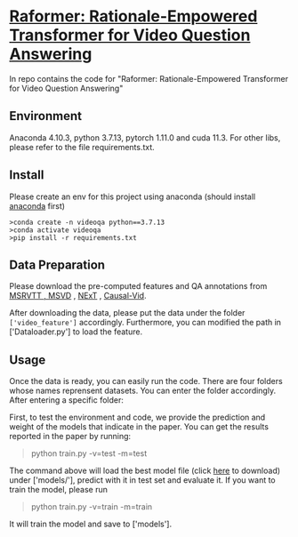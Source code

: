 # [Raformer: Rationale-Empowered Transformer for Video Question Answering]()

In repo contains the code for "Raformer: Rationale-Empowered Transformer for Video Question Answering"


## Environment

Anaconda 4.10.3, python 3.7.13, pytorch 1.11.0 and cuda 11.3. For other libs, please refer to the file requirements.txt.

## Install
Please create an env for this project using anaconda (should install [anaconda](https://docs.anaconda.com/anaconda/install/linux/) first)
```
>conda create -n videoqa python==3.7.13
>conda activate videoqa
>pip install -r requirements.txt 
```
## Data Preparation
Please download the pre-computed features and QA annotations from [MSRVTT , MSVD](https://drive.google.com/drive/folders/1JRPeEUW297xSY33Gf6z_Lx62ufgLLNO6?usp=sharing) , [NExT](https://github.com/doc-doc/NExT-QA) , [Causal-Vid](https://github.com/bcmi/Causal-VidQA).

After downloading the data, please put the data under the folder ```['video_feature']```  accordingly. Furthermore, you can modified the path in ['Dataloader.py'] to load the feature. 


## Usage
Once the data is ready, you can easily run the code. There are four folders whose names reprensent datasets. You can enter the folder accordingly. After entering a specific folder: 

First, to test the environment and code, we provide the prediction and weight of the models that indicate in the paper. You can get the results reported in the paper by running: 
>python train.py -v=test -m=test

The command above will load the best model file (click [here](https://drive.google.com/drive/folders/18uKR9LXhm4OHjVrNqUtPeOsDIqs5qkwz?usp=sharing) to download) under ['models/'], predict with it in test set and evaluate it. If you want to train the model, please run

>python train.py -v=train -m=train

It will train the model and save to ['models'].